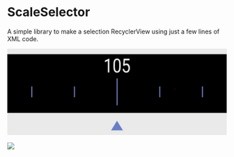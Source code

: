 # ScaleSelector

A simple library to make a selection RecyclerView using just a few lines of XML code.


![Screenshot](ScreenShot.jpeg)

![](https://s7.gifyu.com/images/WhatsApp-Video-2020-06-20-at-5.03.02-PM.gif)
